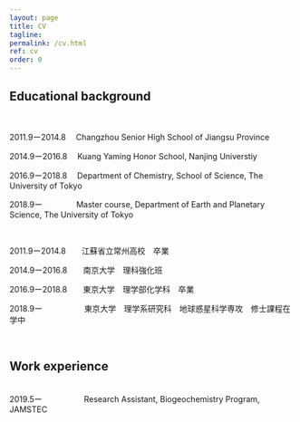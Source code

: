 ```yaml
---
layout: page
title: CV
tagline: 
permalink: /cv.html
ref: cv
order: 0
---
```


## Educational background

<br />

2011.9ー2014.8　 Changzhou Senior High School of Jiangsu Province

2014.9ー2016.8　 Kuang Yaming Honor School, Nanjing Universtiy

2016.9ー2018.8　 Department of Chemistry, School of Science, The University of Tokyo

2018.9ー　　　　  Master course, Department of Earth and Planetary Science, The University of Tokyo
  
<br />

2011.9ー2014.8　　江蘇省立常州高校　卒業

2014.9ー2016.8　　南京大学　理科強化班

2016.9ー2018.8　　東京大学　理学部化学科　卒業

2018.9ー　　　　　 東京大学　理学系研究科　地球惑星科学専攻　修士課程在学中

<br />

## Work experience
<br />
2019.5ー　　　　　 Research Assistant, Biogeochemistry Program, JAMSTEC

<br />
